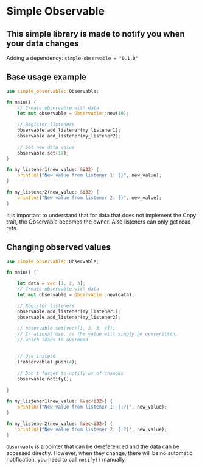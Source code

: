 # Simple Observable

## This simple library is made to notify you when your data changes

 Adding a dependency: `simple-observable = "0.1.0"`

## Base usage example

```rust
use simple_observable::Observable;

fn main() {
    // Create observable with data
    let mut observable = Observable::new(10);

    // Register listeners
    observable.add_listener(my_listener1);
    observable.add_listener(my_listener2);
    
    // Set new data value
    observable.set(17);
}

fn my_listener1(new_value: &i32) {
    println!("New value from listener 1: {}", new_value);
}

fn my_listener2(new_value: &i32) {
    println!("New value from listener 2: {}", new_value);
}
```

 It is important to understand that for data that does not implement the Copy trait, the Observable becomes the owner. Also listeners can only get read refs.

## Changing observed values

```rust
use simple_observable::Observable;

fn main() {

    let data = vec![1, 2, 3];
    // Create observable with data
    let mut observable = Observable::new(data);

    // Register listeners
    observable.add_listener(my_listener1);
    observable.add_listener(my_listener2);
    
    // observable.set(vec![1, 2, 3, 4]);
    // Irrational use, as the value will simply be overwritten, 
    // which leads to overhead


    // Use instead
    (*observable).push(4);
    
    // Don't forget to notify us of changes
    observable.notify();
    
}

fn my_listener1(new_value: &Vec<i32>) {
    println!("New value from listener 1: {:?}", new_value);
}

fn my_listener2(new_value: &Vec<i32>) {
    println!("New value from listener 2: {:?}", new_value);
}
```

`Observable` is a pointer that can be dereferenced and the data can be accessed directly. However, when they change, there will be no automatic notification, you need to call `notify()` manually
